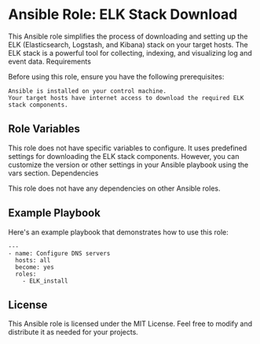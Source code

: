 # Ansible Role: ELK Stack Download

This Ansible role simplifies the process of downloading and setting up the ELK (Elasticsearch, Logstash, and Kibana) stack on your target hosts. The ELK stack is a powerful tool for collecting, indexing, and visualizing log and event data.
Requirements

Before using this role, ensure you have the following prerequisites:

    Ansible is installed on your control machine.
    Your target hosts have internet access to download the required ELK stack components.

## Role Variables

This role does not have specific variables to configure. It uses predefined settings for downloading the ELK stack components. However, you can customize the version or other settings in your Ansible playbook using the vars section.
Dependencies

This role does not have any dependencies on other Ansible roles.


## Example Playbook

Here's an example playbook that demonstrates how to use this role:

```
---
- name: Configure DNS servers
  hosts: all
  become: yes
  roles:
    - ELK_install
```

## License

This Ansible role is licensed under the MIT License. Feel free to modify and distribute it as needed for your projects.
